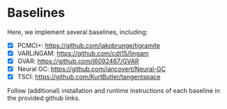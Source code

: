 # Baselines
Here, we implement several baselines, including:

- [x] PCMCI+: https://github.com/jakobrunge/tigramite
- [x] VARLiNGAM: https://github.com/cdt15/lingam
- [x] GVAR: https://github.com/i6092467/GVAR
- [x] Neural GC: https://github.com/iancovert/Neural-GC
- [x] TSCI: https://github.com/KurtButler/tangentspace

Follow (additional) installation and runtime instructions of each baseline in the provided github links.